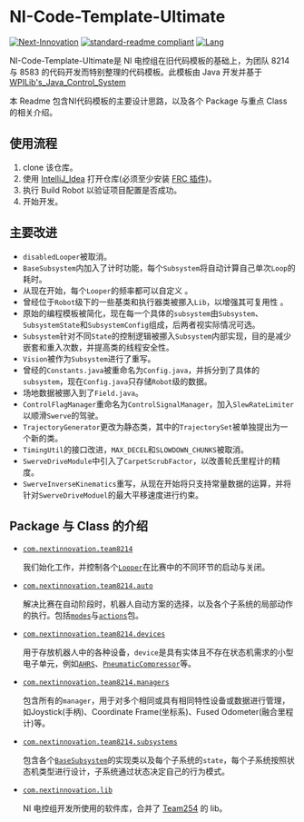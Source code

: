 # NI-Code-Template-Ultimate
[![Next-Innovation](https://img.shields.io/badge/Next-Innovation-blueviolet?style=flat)](https://github.com/FRCNextInnovation) [![standard-readme compliant](https://img.shields.io/badge/readme%20style-standard-brightgreen.svg?style=flat)](https://github.com/RichardLitt/standard-readme) [![Lang](https://img.shields.io/badge/Lang-zh--CN-Green?style=flat)]()

NI-Code-Template-Ultimate是 NI 电控组在旧代码模板的基础上，为团队 8214 与 8583 的代码开发而特别整理的代码模板。此模板由 Java 开发并基于 [WPILib's_Java_Control_System](https://docs.wpilib.org/)

本 Readme 包含NI代码模板的主要设计思路，以及各个 Package 与重点 Class 的相关介绍。

## 使用流程

1. clone 该仓库。
2. 使用 [IntelliJ_Idea](https://www.jetbrains.com/zh-cn/idea/) 打开仓库(必须至少安装 [FRC 插件](https://plugins.jetbrains.com/plugin/9405-frc))。
3. 执行 Build Robot 以验证项目配置是否成功。
4. 开始开发。

## 主要改进

- `disabledLooper`被取消。 
- `BaseSubsystem`内加入了计时功能，每个`Subsystem`将自动计算自己单次`Loop`的耗时。
- 从现在开始，每个`Looper`的频率都可以自定义 。
- 曾经位于`Robot`级下的一些基类和执行器类被挪入`Lib`，以增强其可复用性 。
- 原始的编程模板被简化，现在每一个具体的`subsystem`由`Subsystem`、`SubsystemState`和`SubsystemConfig`组成，后两者视实际情况可选。
- `Subsystem`针对不同`State`的控制逻辑被挪入`Subsystem`内部实现，目的是减少嵌套和重入次数，并提高类的线程安全性。
- `Vision`被作为`Subsystem`进行了重写。
- 曾经的`Constants.java`被重命名为`Config.java`，并拆分到了具体的`subsystem`，现在`Config.java`只存储`Robot`级的数据。
- 场地数据被挪入到了`Field.java`。
- `ControlFlagManager`重命名为`ControlSignalManager`，加入`SlewRateLimiter`以顺滑`Swerve`的驾驶。
- `TrajectoryGenerator`更改为静态类，其中的`TrajectorySet`被单独提出为一个新的类。
- `TimingUtil`的接口改进，`MAX_DECEL`和`SLOWDOWN_CHUNKS`被取消。
- `SwerveDriveModule`中引入了`CarpetScrubFactor`，以改善轮氏里程计的精度。
- `SwerveInverseKinematics`重写，从现在开始将只支持常量数据的运算，并将针对`SwerveDriveModuel`的最大平移速度进行约束。

## Package 与 Class 的介绍

- [`com.nextinnovation.team8214`](src/main/java/com/nextinnovation/team8214)

  我们始化工作，并控制各个[`Looper`]()在比赛中的不同环节的启动与关闭。

- [`com.nextinnovation.team8214.auto`](src/main/java/com/nextinnovation/team8214/auto)

  解决比赛在自动阶段时，机器人自动方案的选择，以及各个子系统的局部动作的执行。包括[`modes`](src/main/java/com/nextinnovation/team8214/auto/modes)与[`actions`](src/main/java/com/nextinnovation/team8214/auto/actions)包。

- [`com.nextinnovation.team8214.devices`](src/main/java/com/nextinnovation/team8214/devices)

  用于存放机器人中的各种设备，`device`是具有实体且不存在状态机需求的小型电子单元，例如[`AHRS`](src/main/java/com/nextinnovation/team8214/devices/ahrs)、[`PneumaticCompressor`](src/main/java/com/nextinnovation/team8214/devices/PneumaticCompressor.java)等。

- [`com.nextinnovation.team8214.managers`](src/main/java/com/nextinnovation/team8214/managers)

  包含所有的`manager`，用于对多个相同或具有相同特性设备或数据进行管理，如Joystick(手柄)、Coordinate Frame(坐标系)、Fused Odometer(融合里程计)等。

- [`com.nextinnovation.team8214.subsystems`](src/main/java/com/nextinnovation/team8214/subsystems)

  包含各个[`BaseSubsystem`](src/main/java/com/nextinnovation/lib/subsystems/BaseSubsystem.java)的实现类以及每个子系统的`state`，每个子系统按照状态机类型进行设计，子系统通过状态决定自己的行为模式。

- [`com.nextinnovation.lib`](src/main/java/com/nextinnovation/lib)

  NI 电控组开发所使用的软件库，合并了 [Team254](https://github.com/Team254) 的 lib。

